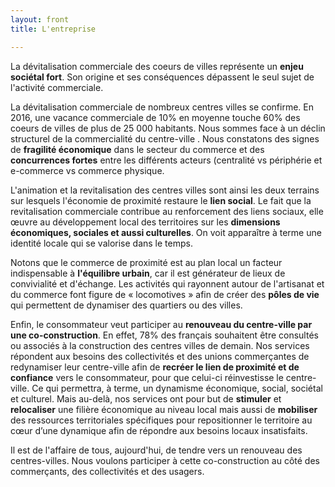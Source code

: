 ```yaml
---
layout: front
title: L'entreprise

---
```


La dévitalisation commerciale des coeurs de villes représente un **enjeu sociétal fort**. Son origine et ses conséquences dépassent le seul sujet de l'activité commerciale.

La dévitalisation commerciale de nombreux centres villes se confirme. En 2016, une vacance commerciale de 10% en moyenne touche 60% des coeurs de villes de plus de 25 000 habitants. Nous sommes face à un déclin structurel de la commercialité du centre-ville . Nous constatons des signes de **fragilité économique** dans le secteur du commerce et des **concurrences fortes** entre les différents acteurs (centralité vs périphérie et e-commerce vs commerce physique.

L'animation et la revitalisation des centres villes sont ainsi les deux terrains sur lesquels l'économie de proximité restaure le **lien social**. Le fait que la revitalisation commerciale contribue au renforcement des liens sociaux, elle œuvre au développement local des territoires sur les **dimensions économiques, sociales et aussi culturelles**. On voit apparaître à terme une identité locale qui se valorise dans le temps.

Notons que le commerce de proximité est au plan local un facteur indispensable à **l'équilibre urbain**, car il est générateur de lieux de convivialité et d'échange. Les activités qui rayonnent autour de l'artisanat et du commerce font figure de « locomotives » afin de créer des **pôles de vie** qui permettent de dynamiser des quartiers ou des villes.

Enfin, le consommateur veut participer au **renouveau du centre-ville par une co-construction**. En effet,  78%  des français souhaitent être consultés ou associés à la construction des centres villes de demain.
Nos services répondent aux besoins des collectivités et des unions commerçantes de redynamiser leur centre-ville afin de **recréer le lien de proximité et de confiance** vers le consommateur, pour que celui-ci réinvestisse le centre-ville. Ce qui permettra, à terme, un dynamisme économique, social, sociétal et culturel. Mais au-delà, nos services ont pour but de **stimuler** et **relocaliser** une filière économique au niveau local mais aussi de **mobiliser** des ressources territoriales spécifiques pour repositionner le territoire au cœur d’une dynamique afin de répondre aux besoins locaux insatisfaits.

Il est de l'affaire de tous, aujourd'hui, de tendre vers un renouveau des centres-villes. Nous voulons participer à cette co-construction au côté des commerçants, des collectivités et des usagers.
